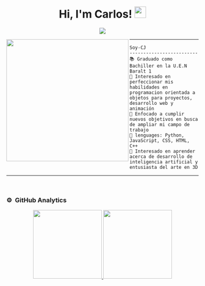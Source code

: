 <h1 align="center">
Hi, I'm Carlos!
  <img src="https://media.giphy.com/media/hvRJCLFzcasrR4ia7z/giphy.gif" width="30"></h1>

<p align="center">
  <a href="https://github.com/DenverCoder1/readme-typing-svg"><img src="https://readme-typing-svg.herokuapp.com?lines=Estudiante+de+programación;Artista+3D;Freelancer;C%20|%20Python;HTML%20|%20CSS%20|%20JS%20|%20UX%20|%20UI%20|%20Blender;Siempre%20Aprendiendo%20Cosas%20Nuevas&center=true&width=380&height=45"></a>
</p>

<img align="left" src="https://avatars.githubusercontent.com/u/85456866?v=4" width="320" />
<hr>

```
Soy-CJ
-------------------------
📚 Graduado como Bachiller en la U.E.N Baralt 1 
📝 Interesado en perfeccionar mis habilidades en programacion orientada a objetos para proyectos, desarrollo web y animación
🔭 Enfocado a cumplir nuevos objetivos en busca de ampliar mi campo de trabajo
🌟 lenguages: Python, JavaScript, CSS, HTML, C++
🌱 Interesado en aprender acerca de desarrollo de inteligencia artificial y entusiasta del arte en 3D
```
<hr>

</td>  
</table>                                                                                 
</div>
<br>


### ⚙️ &nbsp;GitHub Analytics

<p align="center">
<a href="https://github.com/carlosshenhin">
  <img height="180em" src="https://github-readme-stats-eight-theta.vercel.app/api?username=carlosshenhin&show_icons=true&theme=algolia&include_all_commits=true&count_private=true"/>
  <img height="180em" src="https://github-readme-stats-eight-theta.vercel.app/api/top-langs/?username=carlosshenhin&layout=compact&langs_count=8&theme=algolia"/>
</a>
</p>
